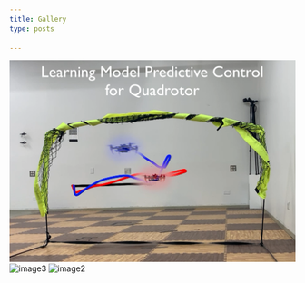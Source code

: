 ```yaml
---
title: Gallery 
type: posts 

---
```

![image1](../../assets/media/lmpc.png) ![image3](../../assets/media/multi-robots.png)
![image2](../../assets/media/human-multi-robot-interaction.png) 

